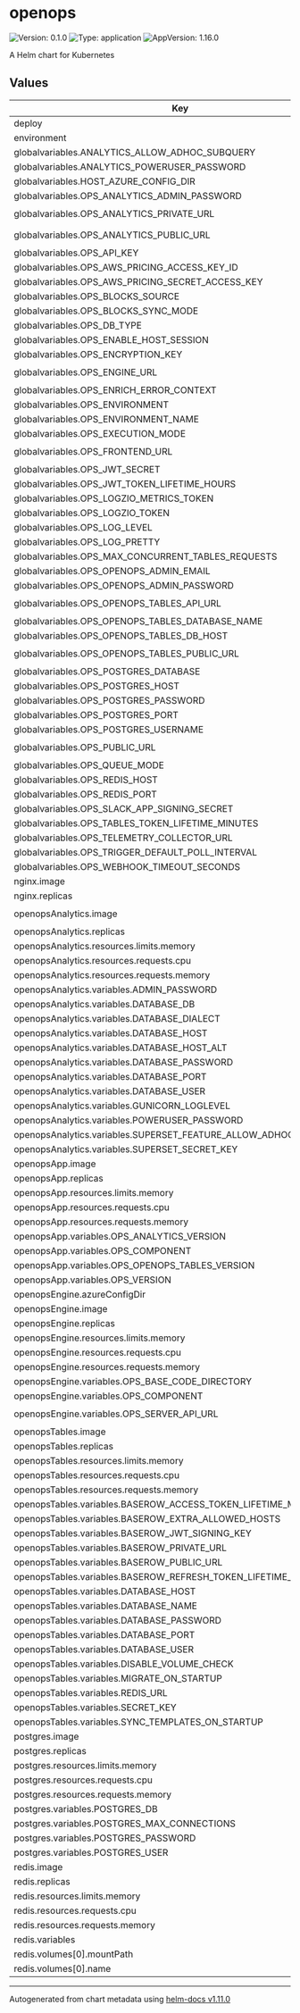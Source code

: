 # openops

![Version: 0.1.0](https://img.shields.io/badge/Version-0.1.0-informational?style=flat-square) ![Type: application](https://img.shields.io/badge/Type-application-informational?style=flat-square) ![AppVersion: 1.16.0](https://img.shields.io/badge/AppVersion-1.16.0-informational?style=flat-square)

A Helm chart for Kubernetes

## Values

| Key | Type | Default | Description |
|-----|------|---------|-------------|
| deploy | bool | `true` |  |
| environment | string | `"openops"` |  |
| globalvariables.ANALYTICS_ALLOW_ADHOC_SUBQUERY | bool | `true` |  |
| globalvariables.ANALYTICS_POWERUSER_PASSWORD | string | `"please-change-this-password-1"` |  |
| globalvariables.HOST_AZURE_CONFIG_DIR | string | `""` |  |
| globalvariables.OPS_ANALYTICS_ADMIN_PASSWORD | string | `"please-change-this-password-1"` |  |
| globalvariables.OPS_ANALYTICS_PRIVATE_URL | string | `"http://openops-analytics.openops.svc.cluster.local:8088"` |  |
| globalvariables.OPS_ANALYTICS_PUBLIC_URL | string | `"http://nginx-service.openops.svc.cluster.local"` |  |
| globalvariables.OPS_API_KEY | string | `"api-key"` |  |
| globalvariables.OPS_AWS_PRICING_ACCESS_KEY_ID | string | `""` |  |
| globalvariables.OPS_AWS_PRICING_SECRET_ACCESS_KEY | string | `""` |  |
| globalvariables.OPS_BLOCKS_SOURCE | string | `"FILE"` |  |
| globalvariables.OPS_BLOCKS_SYNC_MODE | string | `"NONE"` |  |
| globalvariables.OPS_DB_TYPE | string | `"POSTGRES"` |  |
| globalvariables.OPS_ENABLE_HOST_SESSION | string | `""` |  |
| globalvariables.OPS_ENCRYPTION_KEY | string | `"abcdef123456789abcdef123456789ab"` |  |
| globalvariables.OPS_ENGINE_URL | string | `"http://openops-engine.openops.svc.cluster.local:3005/execute"` |  |
| globalvariables.OPS_ENRICH_ERROR_CONTEXT | bool | `true` |  |
| globalvariables.OPS_ENVIRONMENT | string | `"prod"` |  |
| globalvariables.OPS_ENVIRONMENT_NAME | string | `"docker-compose"` |  |
| globalvariables.OPS_EXECUTION_MODE | string | `"SANDBOX_CODE_ONLY"` |  |
| globalvariables.OPS_FRONTEND_URL | string | `"http://nginx-service.openops.svc.cluster.local"` |  |
| globalvariables.OPS_JWT_SECRET | string | `"please-change-this-secret"` |  |
| globalvariables.OPS_JWT_TOKEN_LIFETIME_HOURS | int | `168` |  |
| globalvariables.OPS_LOGZIO_METRICS_TOKEN | string | `""` |  |
| globalvariables.OPS_LOGZIO_TOKEN | string | `""` |  |
| globalvariables.OPS_LOG_LEVEL | string | `"info"` |  |
| globalvariables.OPS_LOG_PRETTY | bool | `false` |  |
| globalvariables.OPS_MAX_CONCURRENT_TABLES_REQUESTS | int | `100` |  |
| globalvariables.OPS_OPENOPS_ADMIN_EMAIL | string | `"admin@openops.com"` |  |
| globalvariables.OPS_OPENOPS_ADMIN_PASSWORD | string | `"please-change-this-password-1"` |  |
| globalvariables.OPS_OPENOPS_TABLES_API_URL | string | `"http://openops-tables.openops.svc.cluster.local"` |  |
| globalvariables.OPS_OPENOPS_TABLES_DATABASE_NAME | string | `"tables"` |  |
| globalvariables.OPS_OPENOPS_TABLES_DB_HOST | string | `"postgres"` |  |
| globalvariables.OPS_OPENOPS_TABLES_PUBLIC_URL | string | `"http://nginx-service.openops.svc.cluster.local"` |  |
| globalvariables.OPS_POSTGRES_DATABASE | string | `"openops"` |  |
| globalvariables.OPS_POSTGRES_HOST | string | `"postgres.openops.svc.cluster.local"` |  |
| globalvariables.OPS_POSTGRES_PASSWORD | string | `"please-change-this-password-1"` |  |
| globalvariables.OPS_POSTGRES_PORT | int | `5432` |  |
| globalvariables.OPS_POSTGRES_USERNAME | string | `"postgres"` |  |
| globalvariables.OPS_PUBLIC_URL | string | `"http://nginx-service.openops.svc.cluster.local"` |  |
| globalvariables.OPS_QUEUE_MODE | string | `"REDIS"` |  |
| globalvariables.OPS_REDIS_HOST | string | `"redis.openops.svc.cluster.local"` |  |
| globalvariables.OPS_REDIS_PORT | int | `6379` |  |
| globalvariables.OPS_SLACK_APP_SIGNING_SECRET | string | `""` |  |
| globalvariables.OPS_TABLES_TOKEN_LIFETIME_MINUTES | int | `60` |  |
| globalvariables.OPS_TELEMETRY_COLLECTOR_URL | string | `""` |  |
| globalvariables.OPS_TRIGGER_DEFAULT_POLL_INTERVAL | int | `1` |  |
| globalvariables.OPS_WEBHOOK_TIMEOUT_SECONDS | int | `30` |  |
| nginx.image | string | `"nginx:1.27.4"` |  |
| nginx.replicas | int | `1` |  |
| openopsAnalytics.image | string | `"public.ecr.aws/openops/openops-analytics:0.12.15"` |  |
| openopsAnalytics.replicas | int | `1` |  |
| openopsAnalytics.resources.limits.memory | string | `"600Mi"` |  |
| openopsAnalytics.resources.requests.cpu | string | `"0.5"` |  |
| openopsAnalytics.resources.requests.memory | string | `"400Mi"` |  |
| openopsAnalytics.variables.ADMIN_PASSWORD | string | `"please-change-this-password-1"` |  |
| openopsAnalytics.variables.DATABASE_DB | string | `"analytics"` |  |
| openopsAnalytics.variables.DATABASE_DIALECT | string | `"postgresql"` |  |
| openopsAnalytics.variables.DATABASE_HOST | string | `"postgres.openops.svc.cluster.local"` |  |
| openopsAnalytics.variables.DATABASE_HOST_ALT | string | `"postgres"` |  |
| openopsAnalytics.variables.DATABASE_PASSWORD | string | `"please-change-this-password-1"` |  |
| openopsAnalytics.variables.DATABASE_PORT | string | `"5432"` |  |
| openopsAnalytics.variables.DATABASE_USER | string | `"postgres"` |  |
| openopsAnalytics.variables.GUNICORN_LOGLEVEL | string | `"debug"` |  |
| openopsAnalytics.variables.POWERUSER_PASSWORD | string | `"please-change-this-password-1"` |  |
| openopsAnalytics.variables.SUPERSET_FEATURE_ALLOW_ADHOC_SUBQUERY | string | `"${ANALYTICS_ALLOW_ADHOC_SUBQUERY}"` |  |
| openopsAnalytics.variables.SUPERSET_SECRET_KEY | string | `"abcdef123456789abcdef123456789ab"` |  |
| openopsApp.image | string | `"public.ecr.aws/openops/openops-app:0.2.1"` |  |
| openopsApp.replicas | int | `1` |  |
| openopsApp.resources.limits.memory | string | `"600Mi"` |  |
| openopsApp.resources.requests.cpu | string | `"0.5"` |  |
| openopsApp.resources.requests.memory | string | `"400Mi"` |  |
| openopsApp.variables.OPS_ANALYTICS_VERSION | string | `"0.12.15"` |  |
| openopsApp.variables.OPS_COMPONENT | string | `"app"` |  |
| openopsApp.variables.OPS_OPENOPS_TABLES_VERSION | string | `"0.1.8"` |  |
| openopsApp.variables.OPS_VERSION | string | `"0.2.1"` |  |
| openopsEngine.azureConfigDir | string | `"/tmp/azure"` |  |
| openopsEngine.image | string | `"public.ecr.aws/openops/openops-engine:0.2.1"` |  |
| openopsEngine.replicas | int | `1` |  |
| openopsEngine.resources.limits.memory | string | `"600Mi"` |  |
| openopsEngine.resources.requests.cpu | string | `"0.5"` |  |
| openopsEngine.resources.requests.memory | string | `"400Mi"` |  |
| openopsEngine.variables.OPS_BASE_CODE_DIRECTORY | string | `"/tmp/codes"` |  |
| openopsEngine.variables.OPS_COMPONENT | string | `"engine"` |  |
| openopsEngine.variables.OPS_SERVER_API_URL | string | `"http://openops-app.openops.svc.cluster.local/api/"` |  |
| openopsTables.image | string | `"public.ecr.aws/openops/openops-tables:0.1.8"` |  |
| openopsTables.replicas | int | `1` |  |
| openopsTables.resources.limits.memory | string | `"600Mi"` |  |
| openopsTables.resources.requests.cpu | string | `"0.5"` |  |
| openopsTables.resources.requests.memory | string | `"400Mi"` |  |
| openopsTables.variables.BASEROW_ACCESS_TOKEN_LIFETIME_MINUTES | string | `"30"` |  |
| openopsTables.variables.BASEROW_EXTRA_ALLOWED_HOSTS | string | `"*"` |  |
| openopsTables.variables.BASEROW_JWT_SIGNING_KEY | string | `"your-jwt-signing-key"` |  |
| openopsTables.variables.BASEROW_PRIVATE_URL | string | `"http://openops-tables"` |  |
| openopsTables.variables.BASEROW_PUBLIC_URL | string | `"http://openops-tables"` |  |
| openopsTables.variables.BASEROW_REFRESH_TOKEN_LIFETIME_HOURS | string | `"12"` |  |
| openopsTables.variables.DATABASE_HOST | string | `"postgres.openops.svc.cluster.local"` |  |
| openopsTables.variables.DATABASE_NAME | string | `"tables"` |  |
| openopsTables.variables.DATABASE_PASSWORD | string | `"please-change-this-password-1"` |  |
| openopsTables.variables.DATABASE_PORT | string | `"5432"` |  |
| openopsTables.variables.DATABASE_USER | string | `"postgres"` |  |
| openopsTables.variables.DISABLE_VOLUME_CHECK | string | `"yes"` |  |
| openopsTables.variables.MIGRATE_ON_STARTUP | string | `"true"` |  |
| openopsTables.variables.REDIS_URL | string | `"redis.openops.svc.cluster.local:6379/0"` |  |
| openopsTables.variables.SECRET_KEY | string | `"your-encryption-key"` |  |
| openopsTables.variables.SYNC_TEMPLATES_ON_STARTUP | string | `"false"` |  |
| postgres.image | string | `"postgres:14.4"` |  |
| postgres.replicas | int | `1` |  |
| postgres.resources.limits.memory | string | `"600Mi"` |  |
| postgres.resources.requests.cpu | string | `"0.5"` |  |
| postgres.resources.requests.memory | string | `"400Mi"` |  |
| postgres.variables.POSTGRES_DB | string | `"openops"` |  |
| postgres.variables.POSTGRES_MAX_CONNECTIONS | string | `"300"` |  |
| postgres.variables.POSTGRES_PASSWORD | string | `"please-change-this-password-1"` |  |
| postgres.variables.POSTGRES_USER | string | `"postgres"` |  |
| redis.image | string | `"redis:7.4.0"` |  |
| redis.replicas | int | `1` |  |
| redis.resources.limits.memory | string | `"400Mi"` |  |
| redis.resources.requests.cpu | string | `"0.3"` |  |
| redis.resources.requests.memory | string | `"300Mi"` |  |
| redis.variables | object | `{}` |  |
| redis.volumes[0].mountPath | string | `"/data"` |  |
| redis.volumes[0].name | string | `"redis-data"` |  |

----------------------------------------------
Autogenerated from chart metadata using [helm-docs v1.11.0](https://github.com/norwoodj/helm-docs/releases/v1.11.0)
